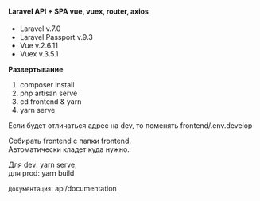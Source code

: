 #### Laravel API + SPA vue, vuex, router, axios ####
* Laravel v.7.0
* Laravel Passport v.9.3
* Vue v.2.6.11
* Vuex v.3.5.1

**Развертывание**
1. composer install
2. php artisan serve
2. cd frontend & yarn
3. yarn serve

Если будет отличаться адрес на dev, то поменять
frontend/.env.develop

Собирать frontend с папки frontend.  
Автоматически кладет куда нужно.

Для dev: yarn serve,  
для prod: yarn build

`Документация`:
api/documentation
